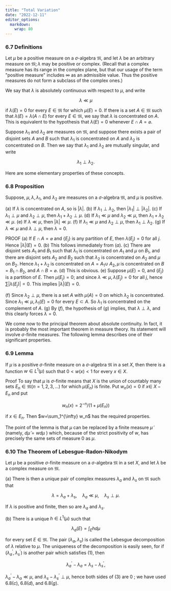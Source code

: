 ```yaml
---
title: "Total Variation"
date: "2022-12-11"
editor_options: 
  markdown: 
    wrap: 80
---
```


### 6.7 Definitions

Let $\mu$ be a positive measure on a $\sigma$-algebra $\mathfrak{M}$, and let
$\lambda$ be an arbitrary measure on $\mathfrak{M} ; \lambda$ may be positive or
complex. (Recall that a complex measure has its range in the complex plane, but
that our usage of the term "positive measure" includes $\infty$ as an admissible
value. Thus the positive measures do not form a subclass of the complex ones.)

We say that $\lambda$ is absolutely continuous with respect to $\mu$, and write

$$
\lambda \ll \mu
$$

if $\lambda(E)=0$ for every $E \in \mathfrak{M}$ for which $\mu(E)=0$. If there
is a set $A \in \mathfrak{M}$ such that $\lambda(E)=\lambda(A \cap E)$ for every
$E \in \mathfrak{M}$, we say that $\lambda$ is concentrated on $A$. This is
equivalent to the hypothesis that $\lambda(E)=0$ whenever
$E \cap A=\varnothing$.

Suppose $\lambda_1$ and $\lambda_2$ are measures on $\mathfrak{M}$, and suppose
there exists a pair of disjoint sets $A$ and $B$ such that $\lambda_1$ is
concentrated on $A$ and $\lambda_2$ is concentrated on $B$. Then we say that
$\lambda_1$ and $\lambda_2$ are mutually singular, and write

$$
\lambda_1 \perp \lambda_2 .
$$

Here are some elementary properties of these concepts.

### 6.8 Proposition

Suppose, $\mu, \lambda, \lambda_1$, and $\lambda_2$ are measures on a
$\sigma$-algebra $\mathfrak{M}$, and $\mu$ is positive.

(a) If $\lambda$ is concentrated on $A$, so is $|\lambda|$.
(b) If $\lambda_1 \perp \lambda_2$, then
    $\left|\lambda_1\right| \perp\left|\lambda_2\right|$.
(c) If $\lambda_1 \perp \mu$ and $\lambda_2 \perp \mu$, then
    $\lambda_1+\lambda_2 \perp \mu$.
(d) If $\lambda_1 \ll \mu$ and $\lambda_2 \ll \mu$, then
    $\lambda_1+\lambda_2 \ll \mu$.
(e) If $\lambda \ll \mu$, then $|\lambda| \ll \mu$.
(f) If $\lambda_1 \ll \mu$ and $\lambda_2 \perp \mu$, then
    $\lambda_1 \perp \lambda_2$.
(g) If $\lambda \ll \mu$ and $\lambda \perp \mu$, then $\lambda=0$.

PROOF (a) If $E \cap A=\varnothing$ and $\left\{E_j\right\}$ is any partition of
$E$, then $\lambda\left(E_j\right)=0$ for all $j$. Hence $|\lambda|(E)=0$. (b)
This follows immediately from $(a)$. (c) There are disjoint sets $A_1$ and $B_1$
such that $\lambda_1$ is concentrated on $A_1$ and $\mu$ on $B_1$, and there are
disjoint sets $A_2$ and $B_2$ such that $\lambda_2$ is concentrated on $A_2$ and
$\mu$ on $B_2$. Hence $\lambda_1+\lambda_2$ is concentrated on $A=A_1 \cup$
$A_2, \mu$ is concentrated on $B=B_1 \cap B_2$, and $A \cap B=\varnothing$. (d)
This is obvious. (e) Suppose $\mu(E)=0$, and $\left\{E_j\right\}$ is a partition
of $E$. Then $\mu\left(E_j\right)=0$; and since
$\lambda \ll \mu, \lambda\left(E_j\right)=0$ for all $j$, hence
$\sum\left|\lambda\left(E_j\right)\right|=0$. This implies $|\lambda|(E)=0$.

(f) Since $\lambda_2 \perp \mu$, there is a set $A$ with $\mu(A)=0$ on which
    $\lambda_2$ is concentrated. Since $\lambda_1 \ll \mu, \lambda_1(E)=0$ for
    every $E \subset A$. So $\lambda_1$ is concentrated on the complement of
    $A$.
(g) By $(f)$, the hypothesis of $(g)$ implies, that $\lambda \perp \lambda$, and
    this clearly forces $\lambda=0$.

We come now to the principal theorem about absolute continuity. In fact, it is
probably the most important theorem in measure theory. Its statement will
involve $\sigma$-finite measures. The following lemma describes one of their
significant properties.

### $6.9$ Lemma

If $\mu$ is a positive $\sigma$-finite measure on a $\sigma$-algebra
$\mathfrak{M}$ in a set $X$, then there is a function $w \in L^1(\mu)$ such that
$0<w(x)<1$ for every $x \in X$.

Proof To say that $\mu$ is $\sigma$-finite means that $X$ is the union of
countably many sets $E_n \in \mathfrak{M}(n=1,2,3, \ldots)$ for which
$\mu\left(E_n\right)$ is finite. Put $w_n(x)=0$ if $x \in$ $X-E_n$ and put

$$
w_n(x)=2^{-n} /\left(1+\mu\left(E_n\right)\right)
$$

if $x \in E_n$. Then $w=\sum_1^{\infty} w_n$ has the required properties.

The point of the lemma is that $\mu$ can be replaced by a finite measure
$\tilde{\mu}$ (namely, $d \tilde{\mu}=w d \mu$ ) which, because of the strict
positivity of $w$, has precisely the same sets of measure 0 as $\mu$.

### 6.10 The Theorem of Lebesgue-Radon-Nikodym

Let $\mu$ be a positive $\sigma$-finite measure on a $\sigma$-algebra
$\mathfrak{M}$ in a set $X$, and let $\lambda$ be a complex measure on
$\mathfrak{M}$.

(a) There is then a unique pair of complex measures $\lambda_a$ and $\lambda_s$
    on $\mathfrak{M}$ such that

$$
\lambda=\lambda_a+\lambda_s, \quad \lambda_a \ll \mu, \quad \lambda_s \perp \mu .
$$

If $\lambda$ is positive and finite, then so are $\lambda_a$ and $\lambda_s$.

(b) There is a unique $h \in L^1(\mu)$ such that

$$
\lambda_a(E)=\int_E h d \mu
$$

for every set $E \in \mathfrak{M}$. The pair $\left(\lambda_a, \lambda_s\right)$
is called the Lebesgue decomposition of $\lambda$ relative to $\mu$. The
uniqueness of the decomposition is easily seen, for if
$\left(\lambda_a^{\prime}, \lambda_s^{\prime}\right)$ is another pair which
satisfies (1), then

$$
\lambda_a^{\prime}-\lambda_a=\lambda_s-\lambda_s^{\prime},
$$

$\lambda_a^{\prime}-\lambda_\alpha \ll \mu$, and
$\lambda_s-\lambda_s^{\prime} \perp \mu$, hence both sides of (3) are 0 ; we
have used $6.8(c)$, $6.8(d)$, and $6.8(g)$.
